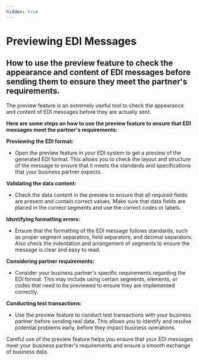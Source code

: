 ```yaml
---
hidden: true
---
```


# Previewing EDI Messages

## How to use the preview feature to check the appearance and content of EDI messages before sending them to ensure they meet the partner's requirements.

The preview feature is an extremely useful tool to check the appearance and content of EDI messages before they are actually sent.

**Here are some steps on how to use the preview feature to ensure that EDI messages meet the partner's requirements:**

**Previewing the EDI format:**

* Open the preview feature in your EDI system to get a preview of the generated EDI format. This allows you to check the layout and structure of the message to ensure that it meets the standards and specifications that your business partner expects.

**Validating the data content:**

* Check the data content in the preview to ensure that all required fields are present and contain correct values. Make sure that data fields are placed in the correct segments and use the correct codes or labels.

**Identifying formatting errors:**

* Ensure that the formatting of the EDI message follows standards, such as proper segment separators, field separators, and decimal separators. Also check the indentation and arrangement of segments to ensure the message is clear and easy to read.

**Considering partner requirements:**

* Consider your business partner's specific requirements regarding the EDI format. This may include using certain segments, elements, or codes that need to be previewed to ensure they are implemented correctly.

**Conducting test transactions:**

* Use the preview feature to conduct test transactions with your business partner before sending real data. This allows you to identify and resolve potential problems early, before they impact business operations.

Careful use of the preview feature helps you ensure that your EDI messages meet your business partner's requirements and ensure a smooth exchange of business data.
